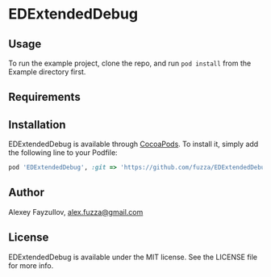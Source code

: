 # EDExtendedDebug

## Usage

To run the example project, clone the repo, and run `pod install` from the Example directory first.

## Requirements

## Installation

EDExtendedDebug is available through [CocoaPods](http://cocoapods.org). To install
it, simply add the following line to your Podfile:

```ruby
pod 'EDExtendedDebug', :git => 'https://github.com/fuzza/EDExtendedDebug.git'
```

## Author

Alexey Fayzullov, alex.fuzza@gmail.com

## License

EDExtendedDebug is available under the MIT license. See the LICENSE file for more info.
